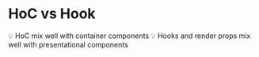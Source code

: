 # HoC vs Hook

💡 HoC mix well with container components
💡 Hooks and render props mix well with presentational components
